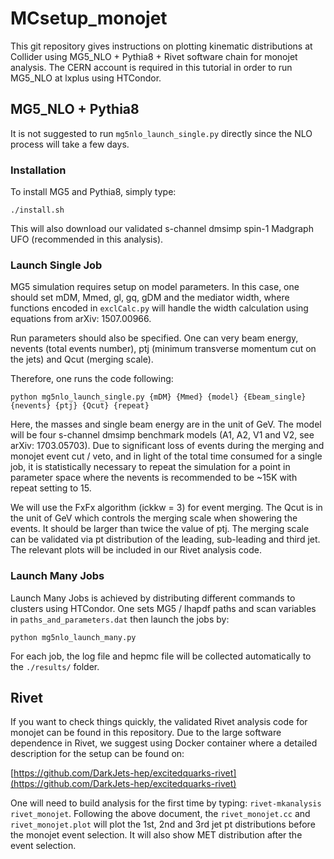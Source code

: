 # MCsetup_monojet

This git repository gives instructions on plotting kinematic distributions at Collider using MG5_NLO + Pythia8 + Rivet software chain for monojet analysis. The CERN account is required in this tutorial in order to run MG5_NLO at lxplus using HTCondor.

## MG5_NLO + Pythia8

It is not suggested to run `mg5nlo_launch_single.py` directly since the NLO process will take a few days.

### Installation

To install MG5 and Pythia8, simply type:

`./install.sh`

This will also download our validated s-channel dmsimp spin-1 Madgraph UFO (recommended in this analysis).

### Launch Single Job

MG5 simulation requires setup on model parameters. In this case, one should set mDM, Mmed, gl, gq, gDM and the mediator width, where functions encoded in `exclCalc.py` will handle the width calculation using equations from arXiv: 1507.00966.

Run parameters should also be specified. One can very beam energy, nevents (total events number), ptj (minimum transverse momentum cut on the jets) and Qcut (merging scale).

Therefore, one runs the code following:

`python mg5nlo_launch_single.py {mDM} {Mmed} {model} {Ebeam_single} {nevents} {ptj} {Qcut} {repeat}`

Here, the masses and single beam energy are in the unit of GeV. The model will be four s-channel dmsimp benchmark models (A1, A2, V1 and V2, see arXiv: 1703.05703). Due to significant loss of events during the merging and monojet event cut / veto, and in light of the total time consumed for a single job, it is statistically necessary to repeat the simulation for a point in parameter space where the nevents is recommended to be ~15K with repeat setting to 15.

We will use the FxFx algorithm (ickkw = 3) for event merging. The Qcut is in the unit of GeV which controls the merging scale when showering the events. It should be larger than twice the value of ptj. The merging scale can be validated via pt distribution of the leading, sub-leading and third jet. The relevant plots will be included in our Rivet analysis code.

### Launch Many Jobs

Launch Many Jobs is achieved by distributing different commands to clusters using HTCondor. One sets MG5 / lhapdf paths and scan variables in `paths_and_parameters.dat` then launch the jobs by:

`python mg5nlo_launch_many.py`

For each job, the log file and hepmc file will be collected automatically to the `./results/` folder.

## Rivet

If you want to check things quickly, the validated Rivet analysis code for monojet can be found in this repository. Due to the large software dependence in Rivet, we suggest using Docker container where a detailed description for the setup can be found on:

[https://github.com/DarkJets-hep/excitedquarks-rivet](https://github.com/DarkJets-hep/excitedquarks-rivet)

One will need to build analysis for the first time by typing: `rivet-mkanalysis rivet_monojet`. Following the above document, the `rivet_monojet.cc` and `rivet_monojet.plot` will plot the 1st, 2nd and 3rd jet pt distributions before the monojet event selection. It will also show MET distribution after the event selection.
